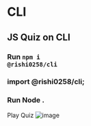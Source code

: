 # CLI
## JS Quiz on CLI
### Run <code>npm i @rishi0258/cli</code>
### import @rishi0258/cli;
### Run Node .
Play Quiz
![image](https://user-images.githubusercontent.com/72687585/151440262-b37f3944-048c-4d7f-b820-2973873f1624.png)
